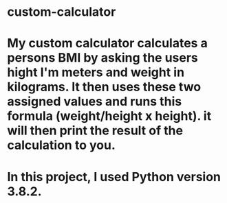 # custom-calculator
# My custom calculator calculates a persons BMI by asking the users hight I'm meters and weight in kilograms. It then uses these two assigned values and runs this formula (weight/height x height). it will then print the result of the calculation to you.
# In this project, I used Python version 3.8.2.

